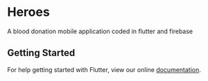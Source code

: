 # Heroes
A blood donation mobile application coded in flutter and firebase


## Getting Started

For help getting started with Flutter, view our online
[documentation](https://flutter.io/).